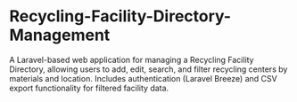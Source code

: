 # Recycling-Facility-Directory-Management
A Laravel-based web application for managing a Recycling Facility Directory, allowing users to add, edit, search, and filter recycling centers by materials and location. Includes authentication (Laravel Breeze) and CSV export functionality for filtered facility data.
